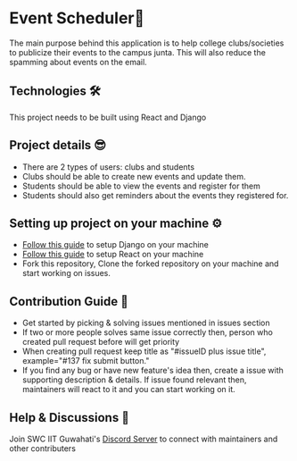 # Event Scheduler🎊
The main purpose behind this application is to help college clubs/societies to publicize their events to the campus junta. This will also reduce the spamming about events on the email.

## Technologies 🛠️
This project needs to be built using React and Django

## Project details 😎
- There are 2 types of users: clubs and students
- Clubs should be able to create new events and update them.
- Students should be able to view the events and register for them
- Students should also get reminders about the events they registered for.

## Setting up project on your machine ⚙️
- [Follow this guide](https://docs.djangoproject.com/en/4.1/intro/install/) to setup Django on your machine
- [Follow this guide](https://www.javatpoint.com/react-installation) to setup React on your machine
- Fork this repository, Clone the forked repository on your machine and start working on issues.

## Contribution Guide 🤠
- Get started by picking & solving issues mentioned in issues section
- If two or more people solves same issue correctly then, person who created pull request before will get priority
- When creating pull request keep title as "#issueID plus issue title", example="#137 fix submit button."
- If you find any bug or have new feature's idea then, create a issue with supporting description & details. If issue found relevant then, maintainers will react to it and you can start working on it.

## Help & Discussions 🙌
Join SWC IIT Guwahati's [Discord Server](https://discord.gg/2QUrA8HgWx) to connect with maintainers and other contributers
